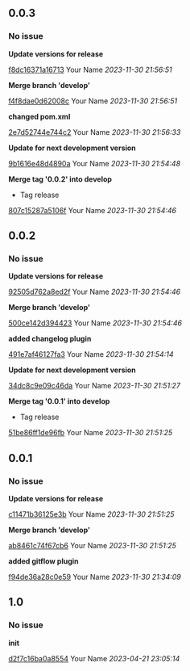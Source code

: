 ## 0.0.3
### No issue

**Update versions for release**


[f8dc16371a16713](https://github.com/Mom0aut/Versionbumping/commit/f8dc16371a16713) Your Name *2023-11-30 21:56:51*

**Merge branch 'develop'**


[f4f8dae0d62008c](https://github.com/Mom0aut/Versionbumping/commit/f4f8dae0d62008c) Your Name *2023-11-30 21:56:51*

**changed pom.xml**


[2e7d52744e744c2](https://github.com/Mom0aut/Versionbumping/commit/2e7d52744e744c2) Your Name *2023-11-30 21:56:33*

**Update for next development version**


[9b1616e48d4890a](https://github.com/Mom0aut/Versionbumping/commit/9b1616e48d4890a) Your Name *2023-11-30 21:54:48*

**Merge tag '0.0.2' into develop**

 * Tag release

[807c15287a5106f](https://github.com/Mom0aut/Versionbumping/commit/807c15287a5106f) Your Name *2023-11-30 21:54:46*


## 0.0.2
### No issue

**Update versions for release**


[92505d762a8ed2f](https://github.com/Mom0aut/Versionbumping/commit/92505d762a8ed2f) Your Name *2023-11-30 21:54:46*

**Merge branch 'develop'**


[500ce142d394423](https://github.com/Mom0aut/Versionbumping/commit/500ce142d394423) Your Name *2023-11-30 21:54:46*

**added changelog plugin**


[491e7af46127fa3](https://github.com/Mom0aut/Versionbumping/commit/491e7af46127fa3) Your Name *2023-11-30 21:54:14*

**Update for next development version**


[34dc8c9e09c46da](https://github.com/Mom0aut/Versionbumping/commit/34dc8c9e09c46da) Your Name *2023-11-30 21:51:27*

**Merge tag '0.0.1' into develop**

 * Tag release

[51be86ff1de96fb](https://github.com/Mom0aut/Versionbumping/commit/51be86ff1de96fb) Your Name *2023-11-30 21:51:25*


## 0.0.1
### No issue

**Update versions for release**


[c11471b36125e3b](https://github.com/Mom0aut/Versionbumping/commit/c11471b36125e3b) Your Name *2023-11-30 21:51:25*

**Merge branch 'develop'**


[ab8461c74f67cb6](https://github.com/Mom0aut/Versionbumping/commit/ab8461c74f67cb6) Your Name *2023-11-30 21:51:25*

**added gitflow plugin**


[f94de36a28c0e59](https://github.com/Mom0aut/Versionbumping/commit/f94de36a28c0e59) Your Name *2023-11-30 21:34:09*


## 1.0
### No issue

**init**


[d2f7c16ba0a8554](https://github.com/Mom0aut/Versionbumping/commit/d2f7c16ba0a8554) Your Name *2023-04-21 23:05:14*


